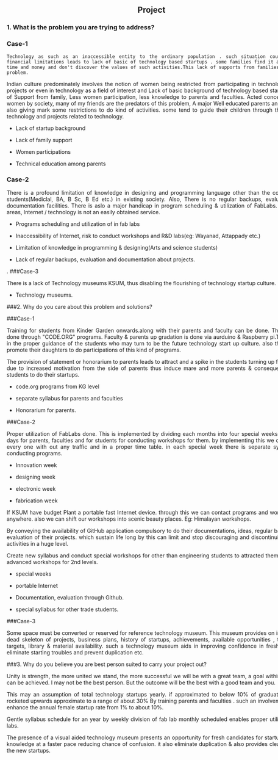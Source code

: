 <div style="width:800px; margin:0 auto;">

<center>

## Project
</center>

<div align="justify" style="margin-left:2.5%" style="margin-right:3%">

### 1. What is the problem you are trying to address?

### Case-1

	Technology as such as an inaccessible entity to the ordinary population . such situation coupled with financial limitations leads to lack of basic of technology based startups . some families find it a waste of time and money and don't discover the values of such activities.This lack of supports from families is major problem. 
	
Indian culture predominately involves the notion of women being restricted from participating in technology based projects or even in technology as a field of interest and Lack of basic background of technology based startups, lack of Support from family, Less women participation, less knowledge to parents and faculties. Acted concepts about women by society, many of my friends are the predators of this problem, A major Well educated parents and faculties also giving mark some restrictions to do kind of activities. some tend to guide their children through the field of technology and projects related to technology. 

* Lack of startup background

* Lack of family support

* Women participations

* Technical education among parents

### Case-2

There is a profound limitation of knowledge in designing and programming language other than the core branch students(Mediclal, BA, B Sc, B Ed etc.) in existing society. Also, There is no regular backups, evaluation and documentation facilities. There is aslo a major handicap in program scheduling & utilization of FabLabs. In remote areas, Internet / technology is not an easily obtained service.

* Programs scheduling and utilization of in fab labs

* Inaccessibility of Internet, risk to conduct workshops and R&D labs(eg: Wayanad, Attappady etc.)

* Limitation of knowledge in programming & designing(Arts and science students)

* Lack of regular backups, evaluation and documentation about projects.

.
###Case-3

There is a lack of Technology museums KSUM, thus disabling the flourishing of technology startup culture.

* Technology museums.

###2. Why do you care about this problem and solutions?

###Case-1

Training for students from Kinder Garden onwards.along with their parents and faculty can be done. This may be done through "CODE.ORG" programs. Faculty & parents up gradation is done via aurduino & Raspberry pi.Thus helps in the proper guidance of the students who may turn to be the future technology start up culture. also the parents promote their daughters to do participations of this kind of programs.

The provision of statement or honorarium to parents leads to attract and a spike in the students turning up for start up due to increased motivation from the side of parents thus induce mare and more parents & consequently more students to do their startups.

* code.org programs from KG level

* separate syllabus for parents and faculties

* Honorarium for parents.

###Case-2

Proper utilization of FabLabs done. This is implemented by dividing each months into four special weeks. Separate days for parents, faculties and for students for conducting workshops for them. by implementing this we can handle every one with out any traffic and in a proper time table. in each special week there is separate syllabus for conducting programs.
	
* Innovation week

* designing week

* electronic week

* fabrication week

If KSUM have budget Plant a portable fast Internet device. through this we can contact programs and workshops in anywhere. also we can shift our workshops into scenic beauty places. Eg: Himalayan workshops.
	
By conveying the availability of GitHub application compulsory to do their documentations, ideas, regular backup and evaluation of their projects. which sustain life long by this can limit and stop discouraging and discontinuity of their activities in a huge level.

Create new syllabus and conduct special workshops for other than engineering students to attracted them. Provided advanced workshops for 2nd levels.

* special weeks

* portable Internet

* Documentation, evaluation through Github.

* special syllabus for other trade students.

###Case-3

Some space must be converted or reserved for reference technology museum. This museum provides on insight into dead skeleton of projects, business plans, history of startups, achievements, available opportunities , time lines, targets, library & material availability. such a technology museum aids in improving confidence in fresh startups, eliminate starting troubles and prevent duplication etc.

###3. Why do you believe you are best person suited to carry your project out?

Unity is strength, the more united we stand, the more successful we will be with a great team, a goal within deadline can be achieved. I may not be the best person. But the outcome will be the best with a good team and you. 

This may an assumption of total technology startups yearly. if approximated to below 10% of graduates.can be rocketed upwards approximate to a range of about 30% By training parents and faculties . such an involvement might enhance the annual female startup rate from 1% to about 10%.

Gentle syllabus schedule for an year by weekly division of fab lab monthly scheduled enables proper utilization fab labs.

The presence of a visual aided technology museum presents an opportunity for fresh candidates for startups imbibe knowledge at a faster pace reducing chance of confusion. it also eliminate duplication & also provides clear ideas to the new startups.

</div>

</div>
